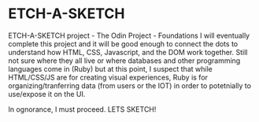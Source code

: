 # ETCH-A-SKETCH
ETCH-A-SKETCH project - The Odin Project - Foundations
I will eventually complete this project and it will be good enough to connect the dots to understand how HTML, CSS, Javascript, and the DOM work together. Still not sure where they all live or where databases and other programming languages come in (Ruby) but at this point, I suspect that while HTML/CSS/JS are for creating visual experiences, Ruby is for organizing/tranferring data (from users or the IOT) in order to potetnially to use/expose it on the UI. 

In ognorance, I must proceed. LETS SKETCH!